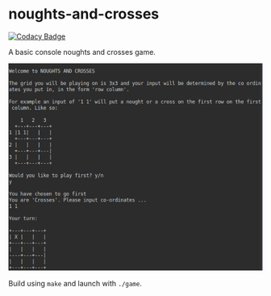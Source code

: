 # noughts-and-crosses

[![Codacy Badge](https://api.codacy.com/project/badge/Grade/a57c28005c50494c83e94b85725531d5)](https://app.codacy.com/app/abdimo/noughts-and-crosses?utm_source=github.com&utm_medium=referral&utm_content=abdimo/noughts-and-crosses&utm_campaign=Badge_Grade_Settings)

A basic console noughts and crosses game.

![preview](preview.png)

Build using `make` and launch with `./game`.

